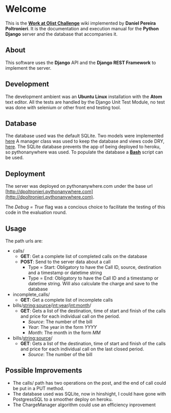 # Welcome

This is the **[Work at Olist Challenge](Docs/Work_at_Olist.md)** wiki implemented by **Daniel Pereira Poltronieri**. It is the documentation and execution manual for the **Python Django** server and the database that accompanies it.

## About

This software uses the **Django** API and the **Django REST Framework** to implement the server.

## Development

The development ambient was an **Ubuntu Linux** installation with the **Atom** text editor.
All the tests are handled by the Django Unit Test Module, no test was done with selenium or other front end testing tool.

## Database

The database used was the default SQLite. Two models were implemented [here](Docs/Database.md)
A manager class was used to keep the database and views code DRY, [here](Docs/chargeManager.py.md).
The SQLite database prevents the app of being deployed to heroku, so pythonanywhere was used.
To populate the database a [**Bash**](Docs/populate.sh) script can be used.

## Deployment

The server was deployed on pythonanywhere.com under the base url [http://dpoltronieri.pythonanywhere.com](http://dpoltronieri.pythonanywhere.com).

The *Debug = True* flag was a concious choice to facilitate the testing of this code in the evaluation round.

## Usage

The path urls are:

* calls/
  * **GET**: Get a complete list of completed calls on the database
  * **POST**: Send to the server data about a call
    * Type = Start: Obligatory to have the Call ID, source, destination and a timestamp or datetime string
    * Type = End: Obligatory to have the Call ID and a timestamp or datetime string. Will also calculate the charge and save to the database
* incomplete_calls/
  * **GET**: Get a complete list of incomplete calls
* bills/<string:source>/<int:year>/<int:month>/
  * **GET**: Gets a list of the destination, time of start and finish of the calls and price for each individual call on the period.
    * *Source*: The number of the bill
    * *Year*: The year in the form *YYYY*
    * *Month*: The month in the form *MM*
* bills/<string:source>/
  * **GET**: Gets a list of the destination, time of start and finish of the calls and price for each individual call on the last closed period.
    * *Source*: The number of the bill

## Possible Improvements
* The calls/ path has two operations on the post, and the end of call could be put in a PUT method.
* The database used was SQLite, now in hinshight, I could have gone with PostgressSQL to a smoother deploy on heroku.
* The ChargeManager algorithm could use an efficiency inprovement
